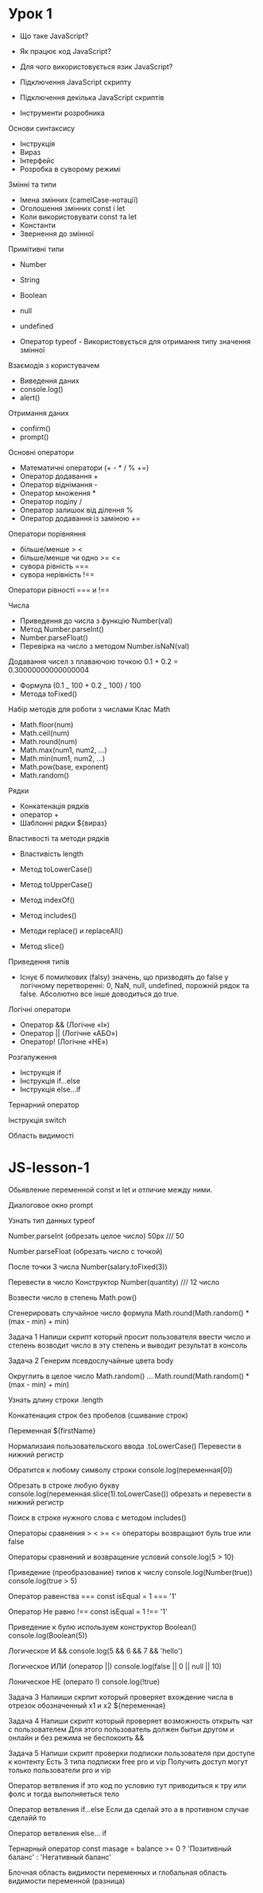 # Урок 1

- Що таке JavaScript?
- Як працює код JavaScript?
- Для чого використовується язик JavaScript?
- Підключення JavaScript скрипту
- Підключення декілька JavaScript скриптів

- Інструменти розробника

Основи синтаксису

- Інструкція
- Вираз
- Інтерфейс
- Розробка в суворому режимі

Змінні та типи

- Імена змінних (camelCase-нотації)
- Оголошення змінних const і let
- Коли використовувати const та let
- Константи
- Звернення до змінної

Примітивні типи

- Number
- String
- Boolean
- null
- undefined

- Оператор typeof - Використовується для отримання типу значення змінної

Взаємодія з користувачем

- Виведення даних
- console.log()
- alert()

Отримання даних

- confirm()
- prompt()

Основні оператори

- Математичні оператори (+ - \* / % +=)
- Оператор додавання +
- Оператор віднімання -
- Оператор множення \*
- Оператор поділу /
- Оператор залишок від ділення %
- Оператор додавання із заміною +=

Оператори порівняння

- більше/менше > <
- більше/менше чи одно >= <=
- сувора рівність ===
- сувора нерівність !==

Оператори рівності === и !==

Числа

- Приведення до числа з функцію Number(val)
- Метод Number.parseInt()
- Number.parseFloat()
- Перевірка на число з методом Number.isNaN(val)

Додавання чисел з плаваючою точкою 0.1 + 0.2 = 0.30000000000000004

- Формула (0.1 _ 100 + 0.2 _ 100) / 100
- Метода toFixed()

Набір методів для роботи з числами Клас Math

- Math.floor(num)
- Math.ceil(num)
- Math.round(num)
- Math.max(num1, num2, ...)
- Math.min(num1, num2, ...)
- Math.pow(base, exponent)
- Math.random()

Рядки

- Конкатенація рядків
- оператор +
- Шаблонні рядки ${вираз}

Властивості та методи рядків

- Властивість length
- Метод toLowerCase()
- Метод toUpperCase()

- Метод indexOf()
- Метод includes()
- Методи replace() и replaceAll()
- Метод slice()

Приведення типів

- Існує 6 помилкових (falsy) значень, що призводять до false у логічному
  перетворенні: 0, NaN, null, undefined, порожній рядок та false. Абсолютно все
  інше доводиться до true.

Логічні оператори

- Оператор && (Логічне «І»)
- Оператор || (Логічне «АБО»)
- Оператор! (Логічне «НЕ»)

Розгалуження

- Інструкція if
- Інструкція if...else
- Інструкція else...if

Тернарний оператор

Інструкція switch

Область видимості





# JS-lesson-1
Обьявление переменной const и let и отличие между ними.

Диалоговое окно prompt

Узнать тип данных typeof

Number.parseInt (обрезать целое число) 50px /// 50

Number.parseFloat (обрезать число с точкой)

После точки 3 числа Number(salary.toFixed(3))

Перевести в число Конструктор Number(quantity) /// 12 число

Возвести число в степень Math.pow()

Сгенерировать случайное число формула Math.round(Math.random() * (max - min) + min)

Задача 1 Напиши скрипт который просит пользователя ввести число и степень возводит число в эту степень и выводит результат в консоль

Задача 2 Генерим псевдослучайные цвета body

Округлить в целое число Math.random()    ... Math.round(Math.random() * (max - min) + min)

Узнать длину строки .length

Конкатенация строк без пробелов (сшивание строк)

Переменная ${firstName}

Нормализаия пользовательского ввода .toLowerCase() Перевести в нижний регистр

Обратится к любому символу строки console.log(переменная[0])

Обрезать в строке любую букву console.log(переменная.slice(1).toLowerCase()) обрезать и перевести в нижний регистр

Поиск в строке нужного слова с методом includes()

Операторы сравнения > < >= <= операторы возвращают буль true или false

Операторы сравнений и возвращение условий console.log(5 > 10)

Приведение (преобразование) типов к числу console.log(Number(true))   console.log(true > 5)

Оператор равенства === const isEqual = 1 === '1'

Оператор Не равно !== const isEqual = 1 !== '1'

Приведение к булю используем конструктор Boolean() console.log(Boolean(5))

Логическое И && console.log(5 && 6 && 7 && 'hello')

Логическое ИЛИ (оператор ||) console.log(false || 0 || null || 10)

Лоническое НЕ (операто !) console.log(!true)

Задача 3 Напииши скрпит который проверяет вхождение числа в отрезок обозначенный х1 и х2 ${переменная}

Задача 4 Напиши скрипт который проверяет возможность открыть чат с пользователем Для этого пользователь должен бытьи другом и онлайн и без режима не беспокоить &&

Задача 5 Напиши скрипт проверки подписки пользователя при доступе к контенту Есть 3 типа подписки free pro и vip Получить доступ могут только пользователи pro и vip

Оператор ветвления if это код по условию  тут приводиться к тру или фолс и тогда выполняеться тело

Оператор ветвления if...else Если да сделай это а в противном случае сделайй то

Оператор ветвления else... if

Тернарный оператор const masage = balance >= 0 ? 'Позитивный баланс' : 'Негативный баланс'

Блочная область видимости переменных и глобальная область видимости переменной (разница)
